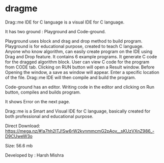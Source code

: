 # dragme
Drag::me IDE for C language is a visual IDE for C language.

It has two ground : Playground and Code-ground.

Playground uses block and drag and drop method to build program. Playground is for educational purpose, created to teach C language. Anyone who know algorithm, can easily create program on the IDE using Drag and Drop feature.
It  contains 6 example programs. It generate C code for the dragged algorithm block. User can view C code for the program from CODE tab.
Clicking on RUN button will open a Result window. Before Opening the window, a save as window will appear. Enter a specific location of the file. 
Drag::me IDE will then compile and build the program.

Code-ground has an editor. Writing code in the editor and clicking on Run button, compiles and builds program.

It shows Error on the next page.

Drag::me is a Smart and Visual IDE for C language, basically created for both professional and educational purpose.

Direct Download:
https://mega.nz/#!a7hh2ITJ!Sw6rW2kvnmmcmG2pAov__sKUzVXnZ986_-D9CUweW3o

Size: 56.6 mb

Developed by : Harsh Mishra
